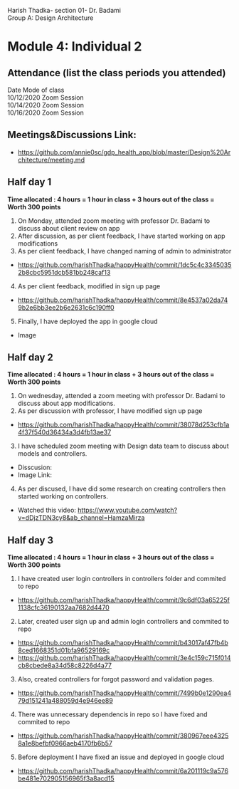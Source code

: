 Harish Thadka- section 01- Dr. Badami  
Group A: Design Architecture
# Module 4: Individual 2

## Attendance (list the class periods you attended)

Date    Mode of class  
10/12/2020 Zoom Session    
10/14/2020 Zoom Session  
10/16/2020 Zoom Session 

## Meetings&Discussions Link:
- https://github.com/annie0sc/gdp_health_app/blob/master/Design%20Architecture/meeting.md

 ## Half day 1
**Time allocated : 4 hours = 1 hour in class + 3 hours out of the class = Worth 300 points**
1. On Monday, attended zoom meeting with professor Dr. Badami to discuss about client review on app
2. After discussion, as per client feedback, I have started working on app modifications  
3. As per client feedback, I have changed naming of admin to administrator
- https://github.com/harishThadka/happyHealth/commit/1dc5c4c33450352b8cbc5951dcb581bb248caf13
4. As per client feedback, modified in sign up page
- https://github.com/harishThadka/happyHealth/commit/8e4537a02da749b2e6bb3ee2b6e2631c6c190ff0
5. Finally, I have deployed the app in google cloud
- Image

 ## Half day 2
 **Time allocated : 4 hours = 1 hour in class + 3 hours out of the class = Worth 300 points** 
 1. On wednesday, attended a zoom meeting with professor Dr. Badami to discuss about app modifications.
 2. As per discussion with professor, I have modified sign up page
- https://github.com/harishThadka/happyHealth/commit/38078d253cfb1a4f37f540d36434a3d4fb13ae37
 3. I have scheduled zoom meeting with Design data team to discuss about models and controllers.  
 - Disscusion: 
 - Image Link: 
 4. As per discused, I have did some research on creating controllers then started working on controllers.
 - Watched this video: https://www.youtube.com/watch?v=dDjzTDN3cy8&ab_channel=HamzaMirza
 ## Half day 3
 **Time allocated : 4 hours = 1 hour in class + 3 hours out of the class = Worth 300 points**   
1. I have created user login controllers in controllers folder and commited to repo
- https://github.com/harishThadka/happyHealth/commit/9c6df03a65225f1138cfc36190132aa7682d4470
2. Later, created user sign up and admin login controllers and commited to repo
- https://github.com/harishThadka/happyHealth/commit/b43017af47fb4b8ced1668351d01bfa96529169c
- https://github.com/harishThadka/happyHealth/commit/3e4c159c715f014cb8cbede8a34d58c8226d4a77
3. Also, created controllers for forgot password and validation pages.
- https://github.com/harishThadka/happyHealth/commit/7499b0e1290ea479d151241a488059d4e946ee89
4. There was unnecessary dependencis in repo so I have fixed and commited to repo
- https://github.com/harishThadka/happyHealth/commit/380967eee43258a1e8befbf0966aeb4170fb6b57
5. Before deployment I have fixed an issue and deployed in google cloud
- https://github.com/harishThadka/happyHealth/commit/6a201119c9a576be481e702905156965f3a8acd15
